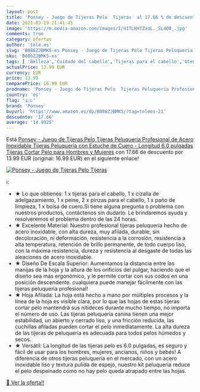 ```yaml
---
layout: post
title: 'Ponsey - Juego de Tijeras Pelo  Tijeras  al 17.66 % de descuento'
date: 2021-03-19 21:41:45
image: 'https://m.media-amazon.com/images/I/41TLHXTZadL._SL400_.jpg'
comments: true
category: ofertas
author: 'tole.es'
slug: 'B086ZJBMKS-es Ponsey - Juego de Tijeras Pelo Tijeras Peluqueria...'
sku: 'B086ZJBMKS-es'
tags: [ 'Belleza','Cuidado del cabello','Tijeras para el cabello','Utensilios para corte de pelo','ponsey','tijeras', ]
actualPrice: 13.99 EUR
currency: EUR
price: 13.99
comparePrice: 16.99 EUR
prodname: 'Ponsey - Juego de Tijeras Pelo  Tijeras Peluqueria Profesional de Acero Inoxidable  Tijeras Peluqueria con Estuche de Cuero - Longitud 6.0 pulgadas  Tijeras Cortar Pelo para Hombres y Mujeres'
country: 'es'
flag: '🇪🇸'
brand: 'Ponsey'
buyurl: 'https://www.amazon.es/dp/B086ZJBMKS/?tag=tolees-21'
descuento: '17.66'
average: '14.9925'
---
```


Está [Ponsey - Juego de Tijeras Pelo  Tijeras Peluqueria Profesional de Acero Inoxidable  Tijeras Peluqueria con Estuche de Cuero - Longitud 6.0 pulgadas  Tijeras Cortar Pelo para Hombres y Mujeres](https://www.amazon.es/dp/B086ZJBMKS/?tag=tolees-21) con 17.66 de descuento por 13.99 EUR (original: 16.99 EUR) en el siguiente enlace!

[![Ponsey - Juego de Tijeras Pelo  Tijeras ](https://m.media-amazon.com/images/I/41TLHXTZadL._SL400_.jpg)](https://www.amazon.es/dp/B086ZJBMKS/?tag=tolees-21)

ℹ️:

- ★ Lo que obtienes: 1 x tijeras para el cabello, 1 x cizalla de adelgazamiento, 1 x peine, 2 x pinzas para el cabello, 1 x paño de limpieza, 1 x bolsa de cuero.Si tiene alguna pregunta o problema con nuestros productos, contáctenos sin dudarlo. Le brindaremos ayuda y resolveremos el problema dentro de las 24 horas.
- ★ Excelente Material: Nuestro profesional tijeras peluqueria hecho de acero inoxidable, con alta dureza, muy afilada, durable, sin decoloración, ni deformación, resistencia a la corrosión, resistencia a alta temperatura, retención de brillo permanente, de todo cuerpo liso, con la máxima resistencia, dureza y resistencia al desgaste de todas las aleaciones de acero inoxidable.
- ★ Diseño De Escala Superior: Aumentamos la distancia entre las manijas de la hoja y la altura de los orificios del pulgar, haciendo que el diseño sea más ergonómico, y le permite cortar con sus codos en una posición descendente. cualquiera puede manejar fácilmente con las tijeras peluqueria profesional!
- ★ Hoja Afilada: La hoja está hecho a mano por múltiples procesos y la línea de la hoja es visible clara, por lo que las hojas de estas tijeras cortar pelo mantendrá sus nitideces durante mucho tiempo, no importa el número de uso. Las tijeras peluqueria canina tienen una mejor estabilidad, un abierto y cerrado liso, y una fricción reducida, las cuchillas afiladas pueden cortar el pelo inmediatamente. La alta dureza de las tijeras de peluqueria es adecuada para todos pelos húmedos y secos.
- ★ Versátil: La longitud de las tijeras pelo es 6.0 pulgadas, es seguro y fácil de usar para los hombres, mujeres, ancianos, niños y bebés! A diferencia de otros tijeras peluqueria en el mercado, con un acero inoxidable liso y textura pulida de espejo, nuestro kit peluqueria reduce el pelo despeinado como no hay pelo queda atrapado entre las hojas.

[🛒 Ver la oferta!!](https://www.amazon.es/dp/B086ZJBMKS/?tag=tolees-21)

